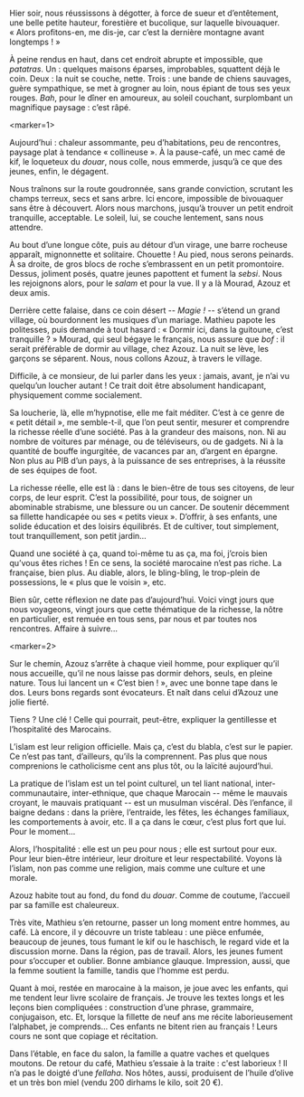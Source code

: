 ﻿Hier soir, nous réussissons à dégotter, à force de sueur et d’entêtement, une belle petite hauteur, forestière et bucolique, sur laquelle bivouaquer.
« Alors profitons-en, me dis-je, car c’est la dernière montagne avant longtemps ! »

À peine rendus en haut, dans cet endroit abrupte et impossible, que *patatras*.
Un : quelques maisons éparses, improbables, squattent déjà le coin.
Deux : la nuit se couche, nette.
Trois : une bande de chiens sauvages, guère sympathique, se met à grogner au loin, nous épiant de tous ses yeux rouges.
*Bah*, pour le dîner en amoureux, au soleil couchant, surplombant un magnifique paysage : c’est râpé.

<marker=1>

Aujourd’hui : chaleur assommante, peu d’habitations, peu de rencontres, paysage plat à tendance « collineuse ».
À la pause-café, un mec camé de kif, le loqueteux du *douar*, nous colle, nous emmerde, jusqu’à ce que des jeunes, enfin, le dégagent.

Nous traînons sur la route goudronnée, sans grande conviction, scrutant les champs terreux, secs et sans arbre.
Ici encore, impossible de bivouaquer sans être à découvert.
Alors nous marchons, jusqu’à trouver un petit endroit tranquille, acceptable.
Le soleil, lui, se couche lentement, sans nous attendre.

Au bout d’une longue côte, puis au détour d’un virage, une barre rocheuse apparaît, mignonnette et solitaire.
Chouette ! Au pied, nous serons peinards.
À sa droite, de gros blocs de roche s’embrassent en un petit promontoire.
Dessus, joliment posés, quatre jeunes papottent et fument la *sebsi*.
Nous les rejoignons alors, pour le *salam* et pour la vue.
Il y a là Mourad, Azouz et deux amis.

Derrière cette falaise, dans ce coin désert -- *Magie !* -- s’étend un grand village, où bourdonnent les musiques d’un mariage.
Mathieu papote les politesses, puis demande à tout hasard : « Dormir ici, dans la guitoune, c’est tranquille ? »
Mourad, qui seul bégaye le français, nous assure que *bof* : il serait préférable de dormir au village, chez Azouz.
La nuit se lève, les garçons se séparent.
Nous, nous collons Azouz, à travers le village.

Difficile, à ce monsieur, de lui parler dans les yeux : jamais, avant, je n’ai vu quelqu’un loucher autant !
Ce trait doit être absolument handicapant, physiquement comme socialement.

Sa loucherie, là, elle m’hypnotise, elle me fait méditer.
C’est à ce genre de « petit détail », me semble-t-il, que l’on peut sentir, mesurer et comprendre la richesse réelle d’une société.
Pas à la grandeur des maisons, non.
Ni au nombre de voitures par ménage, ou de téléviseurs, ou de gadgets.
Ni à la quantité de bouffe ingurgitée, de vacances par an, d’argent en épargne.
Non plus au PIB d’un pays, à la puissance de ses entreprises, à la réussite de ses équipes de foot.

La richesse réelle, elle est là : dans le bien-être de tous ses citoyens, de leur corps, de leur esprit.
C’est la possibilité, pour tous, de soigner un abominable strabisme, une blessure ou un cancer.
De soutenir décemment sa fillette handicapée ou ses « petits vieux ».
D’offrir, à ses enfants, une solide éducation et des loisirs équilibrés.
Et de cultiver, tout simplement, tout tranquillement, son petit jardin...

Quand une société à ça, quand toi-même tu as ça, ma foi, j’crois bien qu’vous êtes riches !
En ce sens, la société marocaine n’est pas riche. La française, bien plus.
Au diable, alors, le bling-bling, le trop-plein de possessions, le « plus que le voisin », etc.

Bien sûr, cette réflexion ne date pas d’aujourd’hui.
Voici vingt jours que nous voyageons, vingt jours que cette thématique de la richesse, la nôtre en particulier, est remuée en tous sens, par nous et par toutes nos rencontres.
Affaire à suivre...

<marker=2>

Sur le chemin, Azouz s’arrête à chaque vieil homme, pour expliquer qu’il nous accueille, qu’il ne nous laisse pas dormir dehors, seuls, en pleine nature.
Tous lui lancent un « C’est bien ! », avec une bonne tape dans le dos.
Leurs bons regards sont évocateurs.
Et naît dans celui d’Azouz une jolie fierté.

Tiens ? Une clé !
Celle qui pourrait, peut-être, expliquer la gentillesse et l’hospitalité des Marocains.

L’islam est leur religion officielle.
Mais ça, c’est du blabla, c’est sur le papier.
Ce n’est pas tant, d’ailleurs, qu’ils la comprennent.
Pas plus que nous comprenions le catholicisme cent ans plus tôt, ou la laïcité aujourd’hui.

La pratique de l’islam est un tel point culturel, un tel liant national, inter-communautaire, inter-ethnique, que chaque Marocain -- même le mauvais croyant, le mauvais pratiquant -- est un musulman viscéral.
Dès l’enfance, il baigne dedans : dans la prière, l’entraide, les fêtes, les échanges familiaux, les comportements à avoir, etc.
Il a ça dans le cœur, c’est plus fort que lui. Pour le moment...

Alors, l’hospitalité : elle est un peu pour nous ; elle est surtout pour eux.
Pour leur bien-être intérieur, leur droiture et leur respectabilité.
Voyons là l’islam, non pas comme une religion, mais comme une culture et une morale.

Azouz habite tout au fond, du fond du *douar*.
Comme de coutume, l’accueil par sa famille est chaleureux.

Très vite, Mathieu s’en retourne, passer un long moment entre hommes, au café.
Là encore, il y découvre un triste tableau : une pièce enfumée, beaucoup de jeunes, tous fumant le kif ou le haschisch, le regard vide et la discussion morne.
Dans la région, pas de travail.
Alors, les jeunes fument pour s’occuper et oublier.
Bonne ambiance glauque.
Impression, aussi, que la femme soutient la famille, tandis que l’homme est perdu.

Quant à moi, restée en marocaine à la maison, je joue avec les enfants, qui me tendent leur livre scolaire de français.
Je trouve les textes longs et les leçons bien compliquées : construction d’une phrase, grammaire, conjugaison, etc.
Et, lorsque la fillette de neuf ans me récite laborieusement l’alphabet, je comprends...
Ces enfants ne bitent rien au français !
Leurs cours ne sont que copiage et récitation.

Dans l’étable, en face du salon, la famille a quatre vaches et quelques moutons.
De retour du café, Mathieu s’essaie à la traite : c'est laborieux ! Il n’a pas le doigté d’une *fellaha*.
Nos hôtes, aussi, produisent de l’huile d’olive et un très bon miel (vendu 200 dirhams le kilo, soit 20 €).
